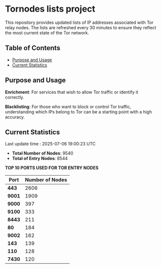 # Tornodes lists project

This repository provides updated lists of IP addresses associated with Tor relay nodes. The lists are refreshed every 30 minutes to ensure they reflect the most current state of the Tor network.

## Table of Contents

- [Purpose and Usage](#purpose-and-usage)
- [Current Statistics](#current-statistics)


## Purpose and Usage

**Enrichment**: For services that wish to allow Tor traffic or identify it correctly.

**Blacklisting**: For those who want to block or control Tor traffic, understanding which IPs belong to Tor can be a starting point with a high accuracy.

## Current Statistics

Last update time : 2025-07-06 19:00:23 UTC

- **Total Number of Nodes**: 9540
- **Total of Entry Nodes**: 8544

**TOP 10 PORTS USED FOR TOR ENTRY NODES**

| **Port** | **Number of Nodes** |
|------|-----------------|
| **443**   | 2606  |
| **9001**   | 1909  |
| **9000**   | 397  |
| **9100**   | 333  |
| **8443**   | 211  |
| **80**   | 184  |
| **9002**   | 162  |
| **143**   | 139  |
| **110**   | 128  |
| **7430**   | 120  |

